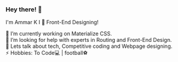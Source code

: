  ### Hey there! 👋                                                 
                                                              
<!--               
**Ammarkb/Ammarkb** is a ✨ _special_ ✨ repository because its `README.md` (this file) appears on your GitHub profile.-->
    
I'm Ammar K
I 💓 Front-End Designing!         
    
🔭 I’m currently working on Materialize CSS.                                                                                                    
🤔 I’m looking for help with experts in Routing and Front-End Design.                                                     
💬 Lets talk about tech, Competitive coding and Webpage designing.                                                                    
⚡ Hobbies: To Code💻 |  football⚽
   
       
         
   
                
                    
    
        
   
